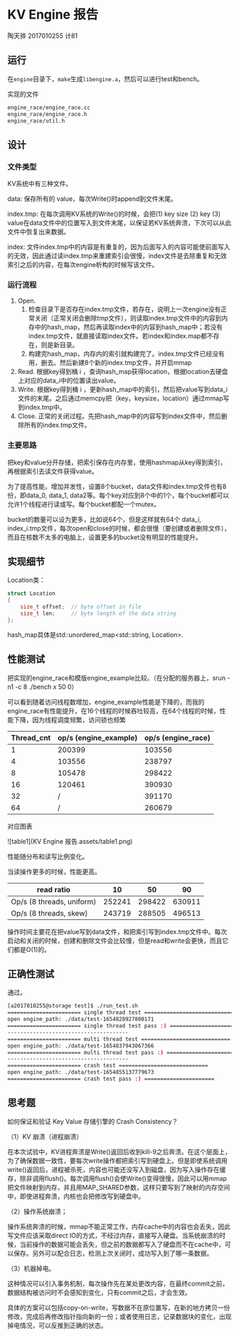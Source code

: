 # KV Engine 报告

陶天骅 2017010255 计81

## 运行

在`engine`目录下，`make`生成`libengine.a`，然后可以进行test和bench。

实现的文件

```bash
engine_race/engine_race.cc
engine_race/engine_race.h
engine_race/util.h
```

## 设计

### 文件类型

KV系统中有三种文件。

data: 保存所有的 value，每次Write()时append到文件末尾。

index.tmp: 在每次调用KV系统的Write()的时候，会把(1) key size (2) key (3) value在data文件中的位置写入到文件末尾，以保证若KV系统奔溃，下次可以从此文件中恢复出来数据。

index: 文件index.tmp中的内容是有重复的，因为后面写入的内容可能使前面写入的无效，因此通过读index.tmp来重建索引会很慢，index文件是去除重复和无效索引之后的内容，在每次engine析构的时候写该文件。

### 运行流程

1. Open. 
   1. 检查目录下是否存在index.tmp文件，若存在，说明上一次engine没有正常关闭（正常关闭会删除tmp文件），则读取index.tmp文件中的内容到内存中的hash_map，然后再读取index中的内容到hash_map中；若没有index.tmp文件，就直接读取index文件。若index和index.map都不存在，则是新目录。
   2. 构建完hash_map，内存内的索引就构建完了。index.tmp文件已经没有用，删去。然后新建8个新的index.tmp文件，并开启mmap
2. Read. 根据key得到桶 i ，查询hash_map获得location，根据location去硬盘上对应的data_i中的位置读出value。
3. Write. 根据key得到桶 i ，更新hash_map中的索引，然后把value写到data_i文件的末尾。之后通过memcpy把（key，keysize，location）通过mmap写到index.tmp中。
4. Close. 正常的关闭过程。先把hash_map中的内容写到index文件中，然后删除所有的index.tmp文件。

### 主要思路

把key和value分开存储，把索引保存在内存里，使用hashmap从key得到索引，再根据索引去读文件获得value。

为了提高性能，增加并发性，设置8个bucket，data文件和index.tmp文件也有8份，即data_0, data_1, data2等。每个key对应到8个中的1个，每个bucket都可以允许1个线程进行读或写。每个bucket都配一个mutex。

bucket的数量可以设为更多，比如说64个，但是这样就有64个 data_i, index_i.tmp文件，每次open和close的时候，都会很慢（要创建或者删除文件），而且在核数不太多的电脑上，设置更多的bucket没有明显的性能提升。

## 实现细节

Location类：

```c++
struct Location
{
    size_t offset;  // byte offset in file
    size_t len;     // byte length of the data string
};
```

hash_map具体是std::unordered_map<std::string, Location>.

## 性能测试

把实现的engine_race和模版engine_example比较。（在分配的服务器上，srun -n1 -c 8 ./bench x 50 0）

可以看到随着访问线程数增加，engine_example性能是下降的，而我的engine_race有性能提升，在16个线程的时候吞吐较高，在64个线程的时候，性能下降，因为线程调度频繁，访问锁也频繁

| Thread_cnt | op/s (engine_example) | op/s (engine_race) |
| ---------- | --------------------- | ------------------ |
| 1          | 200399                | 103556             |
| 4          | 103556                | 238797             |
| 8          | 105478                | 298422             |
| 16         | 120461                | 390930             |
| 32         | /                     | 391170             |
| 64         | /                     | 260679             |

对应图表

![table1](KV Engine 报告.assets/table1.png)

性能随分布和读写比例变化。

当读操作更多的时候，性能更高。

| read ratio                | 10     | 50     | 90     |
| ------------------------- | ------ | ------ | ------ |
| Op/s (8 threads, uniform) | 252241 | 298422 | 630911 |
| Op/s (8 threads, skew)    | 243719 | 288505 | 496513 |

操作时间主要花在把value写到data文件，和把索引写到index.tmp文件中。每次启动和关闭的时候，创建和删除文件会比较慢，但是read和write会更快，而且它们都是O(1)的。

## 正确性测试

通过。

```bash
[a2017010255@storage test]$ ./run_test.sh 
======================= single thread test ============================
open engine_path: ./data/test-1654828927800171
======================= single thread test pass :) ======================
--------------------------------------
======================= multi thread test ============================
open engine_path: ./data/test-1654837943067366
======================= multi thread test pass :) ======================
--------------------------------------
======================= crash test ============================
open engine_path: ./data/test-1654855137779673
======================= crash test pass :) ======================
```

## 思考题

如何保证和验证 Key Value 存储引擎的 Crash Consistency？

（1）KV 崩溃（进程崩溃）

在本次试验中，KV进程奔溃是Write()返回后收到kill-9之后奔溃。在这个层面上，为了确保数据一致性，要每次write操作都把索引写到硬盘上。但是即使系统调用write()返回后，进程被杀死，内容也可能还没写入到磁盘，因为写入操作存在缓存，除非调用flush()。每次调用flush()会使Write()变得很慢，因此可以用mmap把文件映射到内存，并且用MAP_SHARED参数，这样只要写到了映射的内存空间中，即使进程奔溃，内核也会把修改写到硬盘中。

（2）操作系统崩溃；

操作系统奔溃的时候，mmap不能正常工作，内存cache中的内容也会丢失，因此写文件应该采取direct IO的方式，不经过内存，直接写入硬盘。当系统崩溃的时候，当前操作的数据可能会丢失，但之前的数据都写入了硬盘而不在cache中，可以保存。另外可以配合日志，检测上次关闭时，成功写入到了哪一条数据。

（3）机器掉电。

这种情况可以引入事务机制，每次操作先在某处更改内容，在最终commit之前，数据结构被访问时不会感知到变化，只有commit之后，才会生效。

具体的方案可以包括copy-on-write，写数据不在原位置写，在新的地方拷贝一份修改，完成后再修改指针指向新的一份；或者使用日志，记录数据块的变化，出现掉电情况，可以反推到正确的状态。